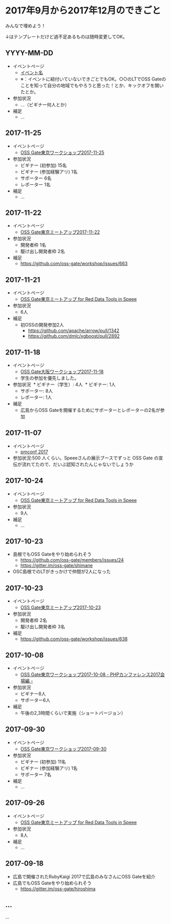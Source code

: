 # 2017年9月から2017年12月のできごと

みんなで埋めよう！

↓はテンプレートだけど過不足あるものは随時変更してOK。

## YYYY-MM-DD

* イベントページ
  * [イベント名](https://oss-gate.doorkeeper.jp/events/EVENT_ID)
  * ※：イベントに紐付いていないできごとでもOK。○○のLTでOSS Gateのことを知って自分の地域でもやろうと思った！とか、キックオフを開いたとか。
* 参加状況
  * ...（ビギナー何人とか）
* 補足
  * ...

## 2017-11-25
* イベントページ
  * [OSS Gate東京ワークショップ2017-11-25](https://oss-gate.doorkeeper.jp/events/66254)
* 参加状況
  * ビギナー (初参加) 15名
  * ビギナー (参加経験アリ) 1名
  * サポーター 6名
  * レポーター 1名
* 補足
  * ...

## 2017-11-22
* イベントページ
  * [OSS Gate東京ミートアップ2017-11-22](https://oss-gate.doorkeeper.jp/events/66982)
* 参加状況
  * 開発者枠 1名
  * 駆け出し開発者枠 2名
* 補足
  * https://github.com/oss-gate/workshop/issues/663

## 2017-11-21

* イベントページ
  * [OSS Gate東京ミートアップ for Red Data Tools in Speee](https://speee.connpass.com/event/70508/)
* 参加状況
  * 6人
* 補足
  * 初OSSの開発参加2人
    * https://github.com/apache/arrow/pull/1342
    * https://github.com/dmlc/xgboost/pull/2892

## 2017-11-18

* イベントページ
  * [OSS Gate大阪ワークショップ2017-11-18](https://oss-gate.doorkeeper.jp/events/65122)
  * 学生の参加を優先しました。
* 参加状況
  * ビギナー（学生）:	4人
  * ビギナー:	1人
  * サポーター:	8人
  * レポーター:	1人
* 補足
  * 広島からOSS Gateを開催するためにサポーターとレポーターの2名が参加

## 2017-11-07
* イベントページ
  * [pmconf 2017](http://2017.pmconf.jp/)
* 参加状況:500 人くらい。Speeeさんの展示ブースでずっと OSS Gate の宣伝が流れてたので、だいぶ認知されたんじゃないでしょうか

## 2017-10-24

* イベントページ
  * [OSS Gate東京ミートアップ for Red Data Tools in Speee](https://speee.connpass.com/event/68092/)
* 参加状況
  * 9人
* 補足
  * ...

## 2017-10-23

* 島根でもOSS Gateをやり始められそう
  * https://github.com/oss-gate/members/issues/24
  * https://gitter.im/oss-gate/shimane
* OSC島根でのLTがきっかけで仲間が2人になった

## 2017-10-23
* イベントページ
  * [OSS Gate東京ミートアップ2017-10-23](https://oss-gate.doorkeeper.jp/events/65754)
* 参加状況
  * 開発者枠 2名
  * 駆け出し開発者枠 3名
* 補足
  * https://github.com/oss-gate/workshop/issues/638

## 2017-10-08

* イベントページ
  * [OSS Gate東京ワークショップ2017-10-08 - PHPカンファレンス2017会場編 -](https://phpcon.connpass.com/event/66822/)
* 参加状況
  * ビギナー8人
  * サポーター6人
* 補足
  * 午後の2,3時間くらいで実施（ショートバージョン）

## 2017-09-30
* イベントページ
  * [OSS Gate東京ワークショップ2017-09-30](https://oss-gate.doorkeeper.jp/events/64582)
* 参加状況
  * ビギナー (初参加) 11名
  * ビギナー (参加経験アリ) 1名
  * サポーター 7名
* 補足
  * ...

## 2017-09-26

* イベントページ
  * [OSS Gate東京ミートアップ for Red Data Tools in Speee](https://speee.connpass.com/event/66165/)
* 参加状況
  * 8人
* 補足
  * ...

## 2017-09-18

* 広島で開催されたRubyKaigi 2017で広島のみなさんにOSS Gateを紹介
* 広島でもOSS Gateをやり始められそう
  * https://gitter.im/oss-gate/hiroshima

## ...

...
